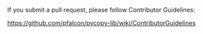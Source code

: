 If you submit a pull request, please follow Contributor Guidelines:

https://github.com/pfalcon/pycopy-lib/wiki/ContributorGuidelines

